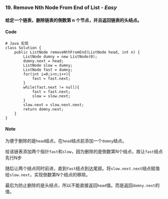 ### 19. Remove Nth Node From End of List - *Easy*

#### 给定一个链表，删除链表的倒数第 n 个节点，并且返回链表的头结点。

#### Code
```
# Java 实现
class Solution {
    public ListNode removeNthFromEnd(ListNode head, int n) {
        ListNode dumny = new ListNode(0);
        dumny.next = head;
        ListNode slow = dumny;
        ListNode fast = dumny;
        for(int i=0;i<n;i++){
            fast = fast.next;
        }
        while(fast.next != null){
            fast = fast.next;
            slow = slow.next;
        }
        slow.next = slow.next.next;
        return domny.next;
    }
}
```

#### Note

为便于删除的是`head`结点，在`head`结点前添加一个`domny`结点。

给该链表添加两个指针`fast`和`slow`，因为删除的是倒数第N个结点，故让`fast`结点先行N步

随后让两个结点同时前进，直到`fast`结点到达尾部。将`slow.next.next`结点赋值给`slow.next`，实现倒数第N个结点的移除。

最后为防止删除的是头结点，所以不能直接返回`head`值。而是返回`domny.next`的值。
